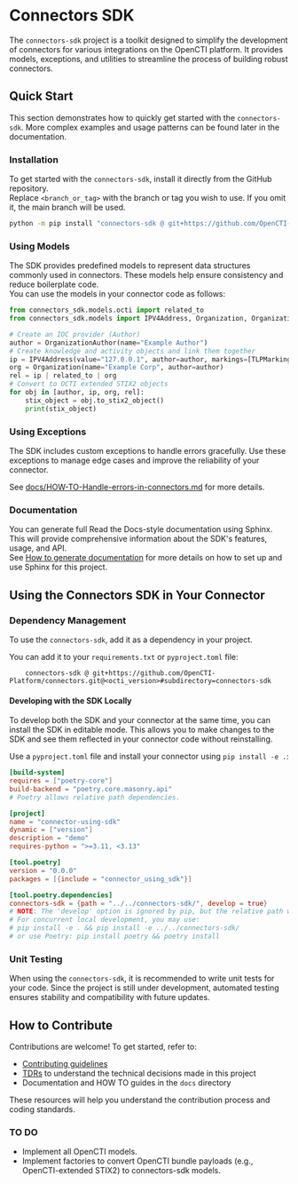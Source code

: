 # Connectors SDK

The `connectors-sdk` project is a toolkit designed to simplify the development of connectors for various integrations on the OpenCTI platform. It provides models, exceptions, and utilities to streamline the process of building robust connectors.

## Quick Start

This section demonstrates how to quickly get started with the `connectors-sdk`. More complex examples and usage patterns can be found later in the documentation.

### Installation

To get started with the `connectors-sdk`, install it directly from the GitHub repository.  
Replace `<branch_or_tag>` with the branch or tag you wish to use. If you omit it, the main branch will be used.

``` bash
python -m pip install "connectors-sdk @ git+https://github.com/OpenCTI-Platform/connectors.git@<branch_or_tag>#subdirectory=connectors-sdk"
```

### Using Models

The SDK provides predefined models to represent data structures commonly used in connectors. These models help ensure consistency and reduce boilerplate code.  
You can use the models in your connector code as follows:

```python
from connectors_sdk.models.octi import related_to
from connectors_sdk.models import IPV4Address, Organization, OrganizationAuthor, TLPMarking

# Create an IOC provider (Author)
author = OrganizationAuthor(name="Example Author")
# Create knowledge and activity objects and link them together
ip = IPV4Address(value="127.0.0.1", author=author, markings=[TLPMarking(level="amber+strict")])
org = Organization(name="Example Corp", author=author)
rel = ip | related_to | org
# Convert to OCTI extended STIX2 objects
for obj in [author, ip, org, rel]:
    stix_object = obj.to_stix2_object()
    print(stix_object)
```

### Using Exceptions

The SDK includes custom exceptions to handle errors gracefully. Use these exceptions to manage edge cases and improve the reliability of your connector.

See [docs/HOW-TO-Handle-errors-in-connectors.md](docs/HOW-TO-Handle-errors-in-connectors.md) for more details.

### Documentation

You can generate full Read the Docs-style documentation using Sphinx. This will provide comprehensive information about the SDK's features, usage, and API.  
See [How to generate documentation](docs/HOW-TO_Generate_sphinx_doc.md) for more details on how to set up and use Sphinx for this project.

## Using the Connectors SDK in Your Connector

### Dependency Management

To use the `connectors-sdk`, add it as a dependency in your project.

You can add it to your `requirements.txt` or `pyproject.toml` file:

```text
    connectors-sdk @ git+https://github.com/OpenCTI-Platform/connectors.git@<octi_version>#subdirectory=connectors-sdk
```

#### Developing with the SDK Locally

To develop both the SDK and your connector at the same time, you can install the SDK in editable mode. This allows you to make changes to the SDK and see them reflected in your connector code without reinstalling.

Use a `pyproject.toml` file and install your connector using `pip install -e .`:

```toml
[build-system]
requires = ["poetry-core"]
build-backend = "poetry.core.masonry.api"
# Poetry allows relative path dependencies.

[project]
name = "connector-using-sdk"
dynamic = ["version"]
description = "demo"
requires-python = ">=3.11, <3.13"

[tool.poetry]
version = "0.0.0"
packages = [{include = "connector_using_sdk"}]

[tool.poetry.dependencies]
connectors-sdk = {path = "../../connectors-sdk/", develop = true}
# NOTE: The 'develop' option is ignored by pip, but the relative path will work.
# For concurrent local development, you may use:
# pip install -e . && pip install -e ../../connectors-sdk/
# or use Poetry: pip install poetry && poetry install
```

### Unit Testing

When using the `connectors-sdk`, it is recommended to write unit tests for your code. Since the project is still under development, automated testing ensures stability and compatibility with future updates.

## How to Contribute

Contributions are welcome! To get started, refer to:

- [Contributing guidelines](docs/CONTRIBUTING.md)
- [TDRs](TDRs) to understand the technical decisions made in this project
- Documentation and HOW TO guides in the `docs` directory

These resources will help you understand the contribution process and coding standards.

### TO DO

- Implement all OpenCTI models.
- Implement factories to convert OpenCTI bundle payloads (e.g., OpenCTI-extended STIX2) to connectors-sdk models.
